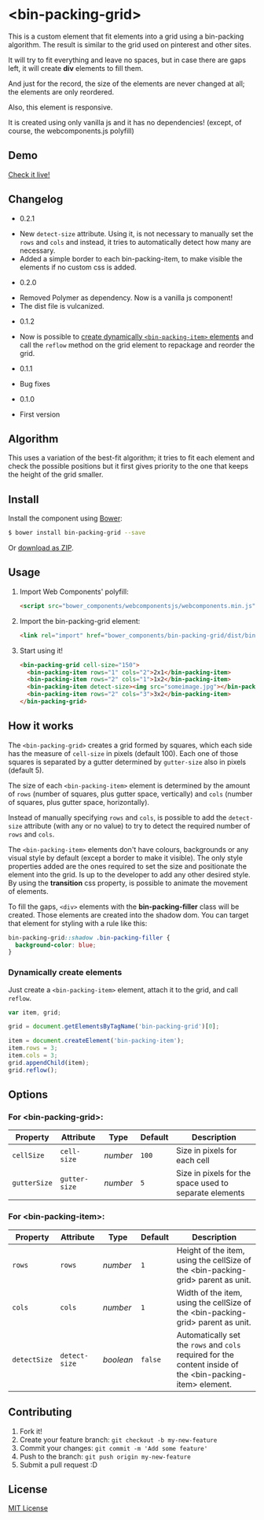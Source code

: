 # &lt;bin-packing-grid&gt;

This is a custom element that fit elements into a grid using a bin-packing algorithm. The result is similar to the grid used on pinterest and other sites.

It will try to fit everything and leave no spaces, but in case there are gaps left, it will create **div** elements to fill them.

And just for the record, the size of the elements are never changed at all; the elements are only reordered.

Also, this element is responsive.

It is created using only vanilla js and it has no dependencies! (except, of course, the webcomponents.js polyfill)

## Demo

[Check it live!](http://chris-l.github.io/bin-packing-grid)

## Changelog

* 0.2.1
 - New `detect-size` attribute. Using it, is not necessary to manually set the `rows` and `cols` and instead, it tries to automatically detect how many are necessary.
 - Added a simple border to each bin-packing-item, to make visible the elements if no custom css is added.
* 0.2.0
 - Removed Polymer as dependency. Now is a vanilla js component!
 - The dist file is vulcanized.
* 0.1.2
 - Now is possible to [create dynamically `<bin-packing-item>` elements](#dynamically-create-elements) and call the `reflow` method on the grid element to repackage and reorder the grid.
* 0.1.1
 - Bug fixes
* 0.1.0
 - First version

## Algorithm

This uses a variation of the best-fit algorithm; it tries to fit each element and check the possible positions but it first gives priority to the one that keeps the height of the grid smaller.

## Install

Install the component using [Bower](http://bower.io/):

```sh
$ bower install bin-packing-grid --save
```

Or [download as ZIP](https://github.com/chris-l/bin-packing-grid/archive/master.zip).

## Usage

1. Import Web Components' polyfill:

    ```html
    <script src="bower_components/webcomponentsjs/webcomponents.min.js"></script>
    ```

2. Import the bin-packing-grid element:

    ```html
    <link rel="import" href="bower_components/bin-packing-grid/dist/bin-packing-grid.html">
    ```

3. Start using it!

    ```html
    <bin-packing-grid cell-size="150">
      <bin-packing-item rows="1" cols="2">2x1</bin-packing-item>
      <bin-packing-item rows="2" cols="1">1x2</bin-packing-item>
      <bin-packing-item detect-size><img src="someimage.jpg"></bin-packing-item>
      <bin-packing-item rows="2" cols="3">3x2</bin-packing-item>
    </bin-packing-grid>
    ```

## How it works

The `<bin-packing-grid>` creates a grid formed by squares, which each side has the measure of `cell-size` in pixels (default 100). Each one of those squares is separated by a gutter determined by `gutter-size` also in pixels (default 5).

The size of each `<bin-packing-item>` element is determined by the amount of `rows` (number of squares, plus gutter space, vertically) and `cols` (number of squares, plus gutter space, horizontally).

Instead of manually specifying `rows` and `cols`, is possible to add the `detect-size` attribute (with any or no value) to try to detect the required number of `rows` and `cols`.

The `<bin-packing-item>` elements don't have colours, backgrounds or any visual style by default (except a border to make it visible). The only style properties added are the ones required to set the size and positionate the element into the grid.
Is up to the developer to add any other desired style. By using the **transition** css property, is possible to animate the movement of elements.

To fill the gaps, `<div>` elements with the **bin-packing-filler** class will be created. Those elements are created into the shadow dom. You can target that element for styling with a rule like this:

```css
bin-packing-grid::shadow .bin-packing-filler {
  background-color: blue;
}
```

### Dynamically create elements

Just create a `<bin-packing-item>` element, attach it to the grid, and call `reflow`.

```javascript
var item, grid;

grid = document.getElementsByTagName('bin-packing-grid')[0];

item = document.createElement('bin-packing-item');
item.rows = 3;
item.cols = 3;
grid.appendChild(item);
grid.reflow();
```

## Options

### For &lt;bin-packing-grid&gt;:

Property     | Attribute     | Type        | Default      | Description
---          | ---           | ---         | ---          | ---
`cellSize`   | `cell-size`   | *number*    | `100`        | Size in pixels for each cell
`gutterSize` | `gutter-size` | *number*    | `5`          | Size in pixels for the space used to separate elements

### For &lt;bin-packing-item&gt;:

Property     | Attribute     | Type        | Default      | Description
---          | ---           | ---         | ---          | ---
`rows`       | `rows`        | *number*    | `1`          | Height of the item, using the cellSize of the &lt;bin-packing-grid&gt; parent as unit.
`cols`       | `cols`        | *number*    | `1`          | Width of the item, using the cellSize of the &lt;bin-packing-grid&gt; parent as unit.
`detectSize` | `detect-size` | *boolean*   | `false`      | Automatically set the `rows` and `cols` required for the content inside of the &lt;bin-packing-item&gt; element.

## Contributing

1. Fork it!
2. Create your feature branch: `git checkout -b my-new-feature`
3. Commit your changes: `git commit -m 'Add some feature'`
4. Push to the branch: `git push origin my-new-feature`
5. Submit a pull request :D

## License

[MIT License](http://opensource.org/licenses/MIT)
